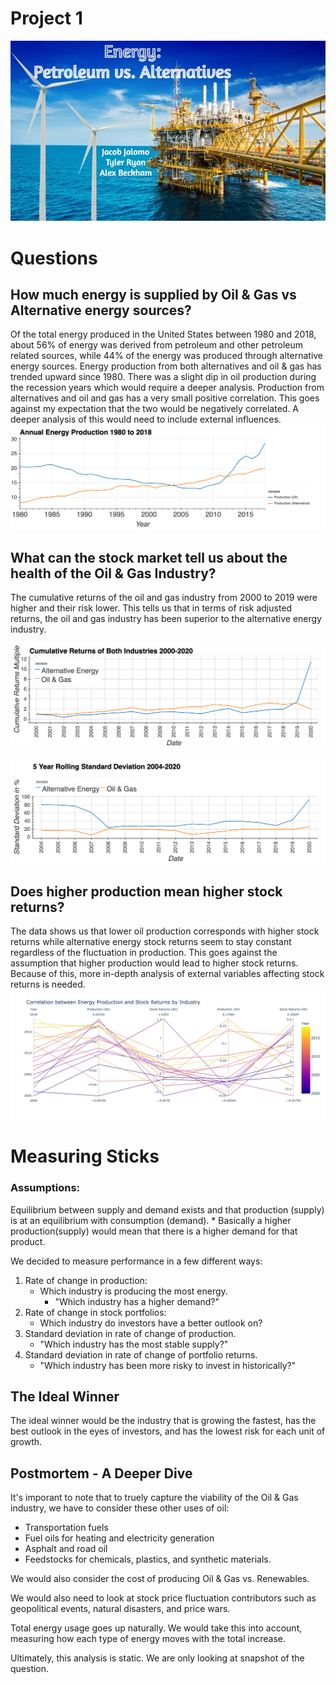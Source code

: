 # Project 1

![Alternative](Images/oil-and-gas-turbines-alternative.jpg)
# Questions

## How much energy is supplied by Oil & Gas vs Alternative energy sources?
Of the total energy produced in the United States between 1980 and 2018, about 56% of energy was derived from petroleum and other petroleum related sources, while 44% of the energy was produced through alternative energy sources. Energy production from both alternatives and oil & gas has trended upward since 1980. There was a slight dip in oil production during the recession years which would require a deeper analysis. Production from alternatives and oil and gas has a very small positive correlation. This goes against my expectation that the two would be negatively correlated. A deeper analysis of this would need to include external influences.
![Production Values](Images/combined_production.png)

## What can the stock market tell us about the health of the Oil & Gas Industry?  

The cumulative returns of the oil and gas industry from 2000 to 2019 were higher and their risk lower. This tells us that in terms of risk adjusted returns, the oil and gas industry has been superior to the alternative energy industry.

![cumulative returns](Images/cumulative_returns.png)

![Std](Images/5_year_stdev.png)

## Does higher production mean higher stock returns?
The data shows us that lower oil production corresponds with higher stock returns while alternative energy stock returns seem to stay constant regardless of the fluctuation in production. This goes against the assumption that higher production would lead to higher stock returns. Because of this, more in-depth analysis of external variables affecting stock returns is needed.
![parallel coordinates](Images/production_vs_returns_all.png)


# Measuring Sticks
### Assumptions:
Equilibrium between supply and demand exists and that production (supply) is at an equilibrium with consumption (demand).
    * Basically a higher production(supply) would mean that there is a higher demand for that product.

We decided to measure performance in a few different ways:

1) Rate of change in production:
    * Which industry is producing the most energy.
        * "Which industry has a higher demand?"
2) Rate of change in stock portfolios:
    * Which industry do investors have a better outlook on?
3) Standard deviation in rate of change of production.
    * "Which industry has the most stable supply?"
3) Standard deviation in rate of change of portfolio returns.
    * "Which industry has been more risky to invest in historically?"

## The Ideal Winner
The ideal winner would be the industry that is growing the fastest, has the best outlook in the eyes of investors, and has the lowest risk for each unit of growth.

## Postmortem - A Deeper Dive

It's imporant to note that to truely capture the viability of the Oil & Gas industry, we have to consider these other uses of oil: 
  * Transportation fuels
  * Fuel oils for heating and electricity generation
  * Asphalt and road oil
  * Feedstocks for chemicals, plastics, and synthetic materials.

We would also consider the cost of producing Oil & Gas vs. Renewables.

We would also need to look at stock price fluctuation contributors such as geopolitical events, natural disasters, and price wars.

Total energy usage goes up naturally. We would take this into account, measuring how each type of energy moves with the total increase. 

Ultimately, this analysis is static. We are only looking at snapshot of the question. 